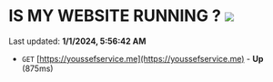 # IS MY WEBSITE RUNNING ? [![](https://img.shields.io/static/v1?label=Sponsor&message=%E2%9D%A4&logo=GitHub&color=%23fe8e86)](https://github.com/sponsors/<username>)

Last updated: **1/1/2024, 5:56:42 AM**

- `GET` [https://youssefservice.me](https://youssefservice.me) - **Up** (875ms)
